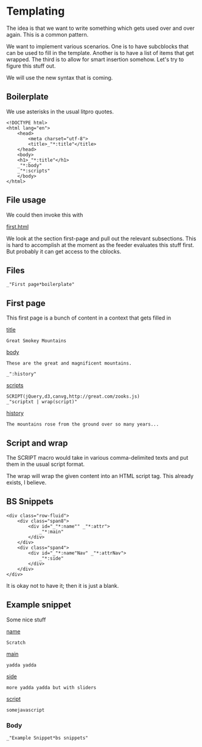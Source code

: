 # Templating

The idea is that we want to write something which gets used over and over again. This is a common pattern. 

We want to implement various scenarios. One is to have subcblocks that can be used to fill in the template. Another is to have a list of items that get wrapped. The third is to allow for smart insertion somehow. Let's try to figure this stuff out. 

We will use the new syntax that is coming. 

## Boilerplate

We use asterisks in the usual litpro quotes. 

    <!DOCTYPE html>
    <html lang="en">
        <head>
            <meta charset="utf-8">
            <title>_"*:title"</title>
        </head>
        <body>
        <h1>_"*:title"</h1>
        _"*:body"
        _"*:scripts"
        </body>
    </html>

## File usage

We could then invoke this with 

[first.html](#First-page "Save: files")

We look at the section first-page and pull out the relevant subsections. This is hard to accomplish at the moment as the feeder evaluates this stuff first. But probably it can get access to the cblocks. 

## Files

    _"First page*boilerplate"

## First page

This first page is a bunch of content in a context that gets filled in

[title](# "js | jshint")

    Great Smokey Mountains

[body](# ".md | marked")

    These are the great and magnificent mountains.

    _":history"

[scripts](# )

    SCRIPT(jQuery,d3,canvg,http://great.com/zooks.js)
    _"scriptxt | wrap(script)"



[history](# )

    The mountains rose from the ground over so many years...
    
## Script and wrap

The SCRIPT macro would take in various comma-delimited texts and put them in the usual script format. 

The wrap will wrap the given content into an HTML script tag. This already exists, I believe. 

## BS Snippets

    <div class="row-fluid">
        <div class="span8">
            <div id="_"*:name"" _"*:attr">
                _"*:main"
            </div>
        </div>
        <div class="span4">
            <div id="_"*:name"Nav" _"*:attrNav">
                _"*:side"
            </div>
        </div>
    </div>

It is okay not to have it; then it is just a blank. 


## Example snippet

Some nice stuff

[name](# ) 

    Scratch

[main](# )

    yadda yadda 

[side](# )

    more yadda yadda but with sliders

[script](# )

    somejavascript


### Body

    _"Example Snippet*bs snippets"
